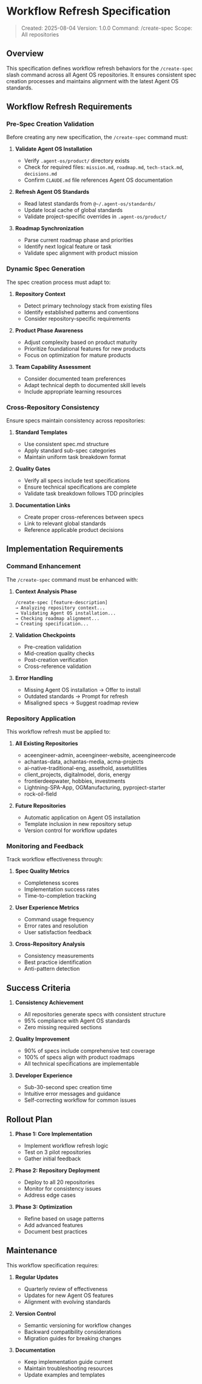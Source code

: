 # Workflow Refresh Specification

> Created: 2025-08-04
> Version: 1.0.0
> Command: /create-spec
> Scope: All repositories

## Overview

This specification defines workflow refresh behaviors for the `/create-spec` slash command across all Agent OS repositories. It ensures consistent spec creation processes and maintains alignment with the latest Agent OS standards.

## Workflow Refresh Requirements

### Pre-Spec Creation Validation

Before creating any new specification, the `/create-spec` command must:

1. **Validate Agent OS Installation**
   - Verify `.agent-os/product/` directory exists
   - Check for required files: `mission.md`, `roadmap.md`, `tech-stack.md`, `decisions.md`
   - Confirm `CLAUDE.md` file references Agent OS documentation

2. **Refresh Agent OS Standards**
   - Read latest standards from `@~/.agent-os/standards/`
   - Update local cache of global standards
   - Validate project-specific overrides in `.agent-os/product/`

3. **Roadmap Synchronization**
   - Parse current roadmap phase and priorities
   - Identify next logical feature or task
   - Validate spec alignment with product mission

### Dynamic Spec Generation

The spec creation process must adapt to:

1. **Repository Context**
   - Detect primary technology stack from existing files
   - Identify established patterns and conventions
   - Consider repository-specific requirements

2. **Product Phase Awareness**
   - Adjust complexity based on product maturity
   - Prioritize foundational features for new products
   - Focus on optimization for mature products

3. **Team Capability Assessment**
   - Consider documented team preferences
   - Adapt technical depth to documented skill levels
   - Include appropriate learning resources

### Cross-Repository Consistency

Ensure specs maintain consistency across repositories:

1. **Standard Templates**
   - Use consistent spec.md structure
   - Apply standard sub-spec categories
   - Maintain uniform task breakdown format

2. **Quality Gates**
   - Verify all specs include test specifications
   - Ensure technical specifications are complete
   - Validate task breakdown follows TDD principles

3. **Documentation Links**
   - Create proper cross-references between specs
   - Link to relevant global standards
   - Reference applicable product decisions

## Implementation Requirements

### Command Enhancement

The `/create-spec` command must be enhanced with:

1. **Context Analysis Phase**
   ```
   /create-spec [feature-description]
   → Analyzing repository context...
   → Validating Agent OS installation...
   → Checking roadmap alignment...
   → Creating specification...
   ```

2. **Validation Checkpoints**
   - Pre-creation validation
   - Mid-creation quality checks
   - Post-creation verification
   - Cross-reference validation

3. **Error Handling**
   - Missing Agent OS installation → Offer to install
   - Outdated standards → Prompt for refresh
   - Misaligned specs → Suggest roadmap review

### Repository Application

This workflow refresh must be applied to:

1. **All Existing Repositories**
   - aceengineer-admin, aceengineer-website, aceengineercode
   - achantas-data, achantas-media, acma-projects
   - ai-native-traditional-eng, assethold, assetutilities
   - client_projects, digitalmodel, doris, energy
   - frontierdeepwater, hobbies, investments
   - Lightning-SPA-App, OGManufacturing, pyproject-starter
   - rock-oil-field

2. **Future Repositories**
   - Automatic application on Agent OS installation
   - Template inclusion in new repository setup
   - Version control for workflow updates

### Monitoring and Feedback

Track workflow effectiveness through:

1. **Spec Quality Metrics**
   - Completeness scores
   - Implementation success rates
   - Time-to-completion tracking

2. **User Experience Metrics**
   - Command usage frequency
   - Error rates and resolution
   - User satisfaction feedback

3. **Cross-Repository Analysis**
   - Consistency measurements
   - Best practice identification
   - Anti-pattern detection

## Success Criteria

1. **Consistency Achievement**
   - All repositories generate specs with consistent structure
   - 95% compliance with Agent OS standards
   - Zero missing required sections

2. **Quality Improvement**
   - 90% of specs include comprehensive test coverage
   - 100% of specs align with product roadmaps
   - All technical specifications are implementable

3. **Developer Experience**
   - Sub-30-second spec creation time
   - Intuitive error messages and guidance
   - Self-correcting workflow for common issues

## Rollout Plan

1. **Phase 1: Core Implementation**
   - Implement workflow refresh logic
   - Test on 3 pilot repositories
   - Gather initial feedback

2. **Phase 2: Repository Deployment**
   - Deploy to all 20 repositories
   - Monitor for consistency issues
   - Address edge cases

3. **Phase 3: Optimization**
   - Refine based on usage patterns
   - Add advanced features
   - Document best practices

## Maintenance

This workflow specification requires:

1. **Regular Updates**
   - Quarterly review of effectiveness
   - Updates for new Agent OS features
   - Alignment with evolving standards

2. **Version Control**
   - Semantic versioning for workflow changes
   - Backward compatibility considerations
   - Migration guides for breaking changes

3. **Documentation**
   - Keep implementation guide current
   - Maintain troubleshooting resources
   - Update examples and templates